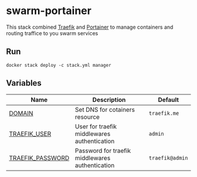 # swarm-portainer
This stack combined [Traefik](https://traefik.io/) and [Portainer](https://www.portainer.io/) to manage containers and routing traffice to you swarm services

## Run
```
docker stack deploy -c stack.yml manager
```

## Variables

| Name | Description | Default |
|------|-------------|---------|
|<a name="DOMAIN"></a> [DOMAIN](#) | Set DNS for cotainers resource | `traefik.me` |
|<a name="TRAEFIK_USER"></a> [TRAEFIK_USER](#) | User for traefik middlewares authentication  | `admin` |
|<a name="TRAEFIK_PASSWD"></a> [TRAEFIK_PASSWORD](#) | Password for traefik middlewares authentication  | `traefik@admin` |
